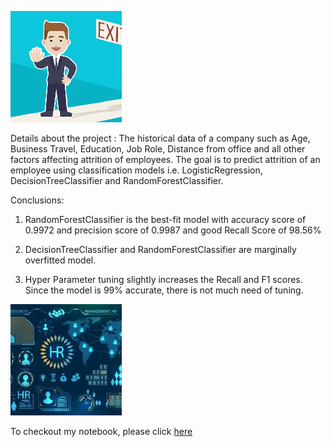 ![enter image description here](https://github.com/ukcalc/Python-Machine-Learning-Projects/blob/main/images/HR.png?raw=true)


Details about the project : 
The historical data of a company such as Age, Business Travel, Education, Job Role, Distance from office and all other factors affecting attrition of employees. The goal is to predict attrition of an employee using classification models i.e. LogisticRegression, DecisionTreeClassifier and RandomForestClassifier.

Conclusions:

1.  RandomForestClassifier is the best-fit model with accuracy score of 0.9972 and precision score of 0.9987 and good Recall Score of 98.56%
    
2.  DecisionTreeClassifier and RandomForestClassifier are marginally overfitted model.
    
3.  Hyper Parameter tuning slightly increases the Recall and F1 scores. Since the model is 99% accurate, there is not much need of tuning.

![enter image description here](https://github.com/ukcalc/Python-Machine-Learning-Projects/blob/main/images/HR1.jpeg?raw=true)

To checkout my notebook, please click [here](https://github.com/ukcalc/Python-Machine-Learning-Projects/blob/main/HR-Employee-Attrition/Employee%20Attrition.ipynb)
